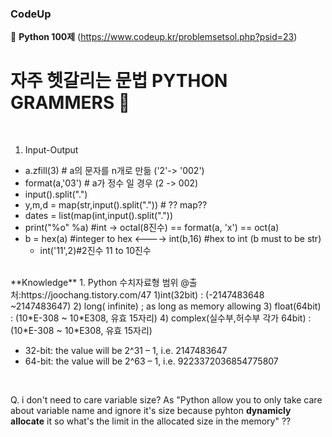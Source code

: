 ### CodeUp

:blossom: **Python 100제** (https://www.codeup.kr/problemsetsol.php?psid=23)

# 자주 헷갈리는 문법 PYTHON GRAMMERS :grimacing:
<br>

1. Input-Output
  - a.zfill(3) # a의 문자를 n개로 만듦 ('2'-> '002')
  - format(a,'03') # a가 정수 일 경우 (2 -> 002)
  - input().split(".")
  - y,m,d = map(str,input().split(".")) # ?? map??
  - dates = list(map(int,input().split("."))
  - print("%o" %a) #int -> octal(8진수)
    == format(a, 'x') == oct(a)
  - b = hex(a) #integer to hex  <----> int(b,16) #hex to int (b must to be str)
    - int('11',2)#2진수 11 to 10진수


<br>
**Knowledge**
1. Python 수치자료형 범위 @출처:https://joochang.tistory.com/47
  1)int(32bit) : (-2147483648 ~2147483647)
  2) long( infinite) ; as long as memory allowing
  3) float(64bit) : (10*E-308 ~ 10*E308, 유효 15자리)
  4) complex(실수부,허수부 각가 64bit) : (10*E-308 ~ 10*E308, 유효 15자리)
  
  - 32-bit: the value will be 2^31 – 1, i.e. 2147483647
  - 64-bit: the value will be 2^63 – 1, i.e. 9223372036854775807

<br>

Q. i don't need to care variable size?
As "Python allow you to only take care about variable name and ignore it's
size because pyhton **dynamicly allocate** it so what's the limit in the allocated size in the memory" ??

